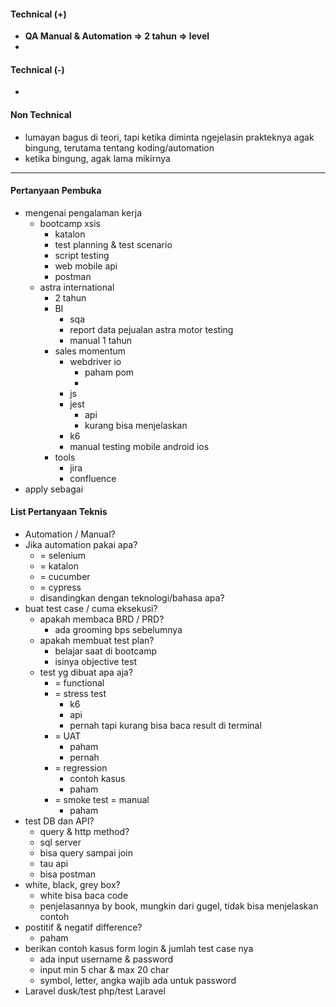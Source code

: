 
#### Technical (+) 

- **QA Manual & Automation => 2 tahun => level**  
- 

#### Technical (-)  

- 

#### Non Technical  

- lumayan bagus di teori, tapi ketika diminta ngejelasin prakteknya agak bingung, terutama tentang koding/automation
- ketika bingung, agak lama mikirnya

---

#### Pertanyaan Pembuka

- mengenai pengalaman kerja  
	- bootcamp xsis
		- katalon
		- test planning & test scenario
		- script testing
		- web mobile api
		- postman
	- astra international
		- 2 tahun
		- BI
			- sqa
			- report data pejualan astra motor testing
			- manual 1 tahun
		- sales momentum
			- webdriver io
				- paham pom
				- 
			- js
			- jest
				- api
				- kurang bisa menjelaskan
			- k6
			- manual testing mobile android ios
		- tools
			- jira
			- confluence
- apply sebagai


#### List Pertanyaan Teknis

- Automation / Manual?  
- Jika automation pakai apa?
	- = selenium
	- = katalon
	- = cucumber
	- = cypress
	- disandingkan dengan teknologi/bahasa apa?
- buat test case / cuma eksekusi?
	- apakah membaca BRD / PRD?
		- ada grooming bps sebelumnya
	- apakah membuat test plan?
		- belajar saat di bootcamp
		- isinya objective test
	- test yg dibuat apa aja?
		- = functional
		- = stress test
			- k6
			- api
			- pernah tapi kurang bisa baca result di terminal
		- = UAT
			- paham
			- pernah
		- = regression
			- contoh kasus
			- paham
		- = smoke test = manual
			- paham
- test DB dan API?
	- query & http method?
	- sql server
	- bisa query sampai join
	- tau api
	- bisa postman 
- white, black, grey box?
	- white bisa baca code
	- penjelasannya by book, mungkin dari gugel, tidak bisa menjelaskan contoh
- postitif & negatif difference?
	- paham
- berikan contoh kasus form login & jumlah test case nya
	- ada input username & password
	- input min 5 char & max 20 char
	- symbol, letter, angka wajib ada untuk password
- Laravel dusk/test php/test Laravel